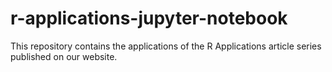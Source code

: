 # r-applications-jupyter-notebook
This repository contains the applications of the R Applications article series published on our website.
